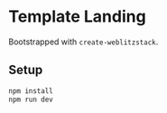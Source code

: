 # Template Landing

Bootstrapped with `create-weblitzstack`.

## Setup
```bash
npm install
npm run dev
```